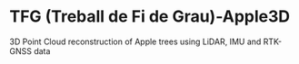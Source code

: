 # TFG (Treball de Fi de Grau)-Apple3D
3D Point Cloud reconstruction of Apple trees using LiDAR, IMU and RTK-GNSS data
